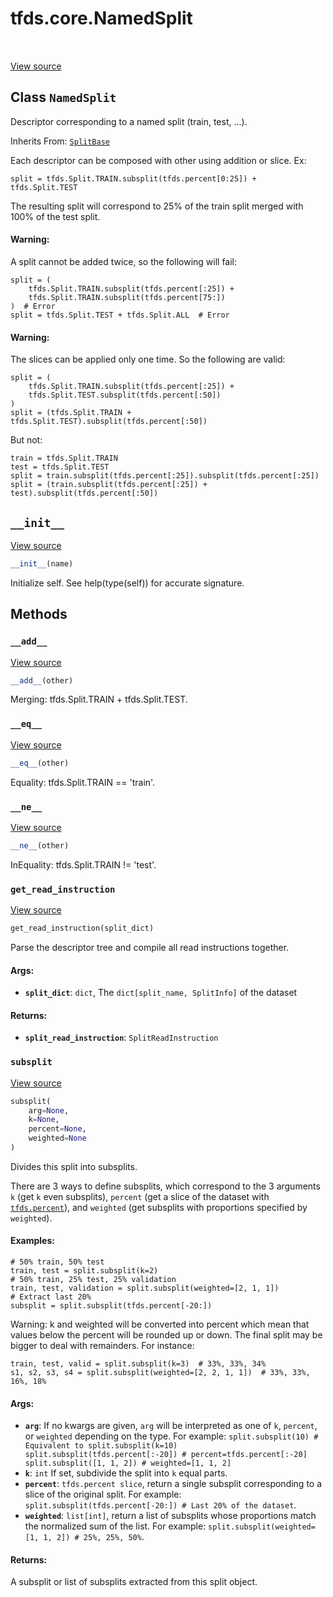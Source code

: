 <div itemscope itemtype="http://developers.google.com/ReferenceObject">
<meta itemprop="name" content="tfds.core.NamedSplit" />
<meta itemprop="path" content="Stable" />
<meta itemprop="property" content="__add__"/>
<meta itemprop="property" content="__eq__"/>
<meta itemprop="property" content="__init__"/>
<meta itemprop="property" content="__ne__"/>
<meta itemprop="property" content="get_read_instruction"/>
<meta itemprop="property" content="subsplit"/>
</div>

# tfds.core.NamedSplit

<!-- Insert buttons and diff -->

<table class="tfo-notebook-buttons tfo-api" align="left">
</table>

<a target="_blank" href="https://github.com/tensorflow/datasets/tree/master/tensorflow_datasets/core/splits.py">View
source</a>

<!-- Equality marker -->
## Class `NamedSplit`

Descriptor corresponding to a named split (train, test, ...).

Inherits From: [`SplitBase`](../../tfds/core/SplitBase.md)

<!-- Placeholder for "Used in" -->

Each descriptor can be composed with other using addition or slice. Ex:

```
split = tfds.Split.TRAIN.subsplit(tfds.percent[0:25]) + tfds.Split.TEST
```

The resulting split will correspond to 25% of the train split merged with
100% of the test split.

#### Warning:

A split cannot be added twice, so the following will fail:

```
split = (
    tfds.Split.TRAIN.subsplit(tfds.percent[:25]) +
    tfds.Split.TRAIN.subsplit(tfds.percent[75:])
)  # Error
split = tfds.Split.TEST + tfds.Split.ALL  # Error
```

#### Warning:

The slices can be applied only one time. So the following are valid:

```
split = (
    tfds.Split.TRAIN.subsplit(tfds.percent[:25]) +
    tfds.Split.TEST.subsplit(tfds.percent[:50])
)
split = (tfds.Split.TRAIN + tfds.Split.TEST).subsplit(tfds.percent[:50])
```

  But not:

```
train = tfds.Split.TRAIN
test = tfds.Split.TEST
split = train.subsplit(tfds.percent[:25]).subsplit(tfds.percent[:25])
split = (train.subsplit(tfds.percent[:25]) + test).subsplit(tfds.percent[:50])
```

<h2 id="__init__"><code>__init__</code></h2>

<a target="_blank" href="https://github.com/tensorflow/datasets/tree/master/tensorflow_datasets/core/splits.py">View
source</a>

``` python
__init__(name)
```

Initialize self. See help(type(self)) for accurate signature.

## Methods

<h3 id="__add__"><code>__add__</code></h3>

<a target="_blank" href="https://github.com/tensorflow/datasets/tree/master/tensorflow_datasets/core/splits.py">View
source</a>

``` python
__add__(other)
```

Merging: tfds.Split.TRAIN + tfds.Split.TEST.

<h3 id="__eq__"><code>__eq__</code></h3>

<a target="_blank" href="https://github.com/tensorflow/datasets/tree/master/tensorflow_datasets/core/splits.py">View
source</a>

``` python
__eq__(other)
```

Equality: tfds.Split.TRAIN == 'train'.

<h3 id="__ne__"><code>__ne__</code></h3>

<a target="_blank" href="https://github.com/tensorflow/datasets/tree/master/tensorflow_datasets/core/splits.py">View
source</a>

```python
__ne__(other)
```

InEquality: tfds.Split.TRAIN != 'test'.

<h3 id="get_read_instruction"><code>get_read_instruction</code></h3>

<a target="_blank" href="https://github.com/tensorflow/datasets/tree/master/tensorflow_datasets/core/splits.py">View
source</a>

``` python
get_read_instruction(split_dict)
```

Parse the descriptor tree and compile all read instructions together.

#### Args:

*   <b>`split_dict`</b>: `dict`, The `dict[split_name, SplitInfo]` of the
    dataset

#### Returns:

*   <b>`split_read_instruction`</b>: `SplitReadInstruction`

<h3 id="subsplit"><code>subsplit</code></h3>

<a target="_blank" href="https://github.com/tensorflow/datasets/tree/master/tensorflow_datasets/core/splits.py">View
source</a>

``` python
subsplit(
    arg=None,
    k=None,
    percent=None,
    weighted=None
)
```

Divides this split into subsplits.

There are 3 ways to define subsplits, which correspond to the 3
arguments `k` (get `k` even subsplits), `percent` (get a slice of the
dataset with <a href="../../tfds/percent.md"><code>tfds.percent</code></a>), and `weighted` (get subsplits with proportions
specified by `weighted`).

#### Examples:

```
# 50% train, 50% test
train, test = split.subsplit(k=2)
# 50% train, 25% test, 25% validation
train, test, validation = split.subsplit(weighted=[2, 1, 1])
# Extract last 20%
subsplit = split.subsplit(tfds.percent[-20:])
```

Warning: k and weighted will be converted into percent which mean that values
below the percent will be rounded up or down. The final split may be bigger to
deal with remainders. For instance:

```
train, test, valid = split.subsplit(k=3)  # 33%, 33%, 34%
s1, s2, s3, s4 = split.subsplit(weighted=[2, 2, 1, 1])  # 33%, 33%, 16%, 18%
```

#### Args:

*   <b>`arg`</b>: If no kwargs are given, `arg` will be interpreted as one of
    `k`, `percent`, or `weighted` depending on the type. For example:
    `split.subsplit(10) # Equivalent to split.subsplit(k=10)
    split.subsplit(tfds.percent[:-20]) # percent=tfds.percent[:-20]
    split.subsplit([1, 1, 2]) # weighted=[1, 1, 2]`
*   <b>`k`</b>: `int` If set, subdivide the split into `k` equal parts.
*   <b>`percent`</b>: `tfds.percent slice`, return a single subsplit
    corresponding to a slice of the original split. For example:
    `split.subsplit(tfds.percent[-20:]) # Last 20% of the dataset`.
*   <b>`weighted`</b>: `list[int]`, return a list of subsplits whose proportions
    match the normalized sum of the list. For example:
    `split.subsplit(weighted=[1, 1, 2]) # 25%, 25%, 50%`.

#### Returns:

A subsplit or list of subsplits extracted from this split object.
